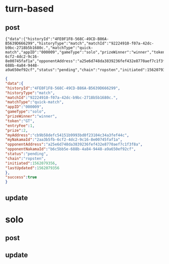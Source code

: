 # turn-based

## post

    {"data":{"historyId":"4FE0F1F8-568C-49CD-B86A-B5639D666299","historyType":"match","matchId":"92224910-f07a-42dc-b9bc-2718b5b1680c.","matchType":"quick-match","appID":"000009","gameType":"solo","prizeWinner":"winner","token":"GT","entryFee":1,"prize":2,"myAddress":"cb9b58defc54151b9993bd0f23104c34a3fef44c","myNakamaId":"2aa3b5fb-6cf2-4dc2-9c16-8e00745faf1a","opponentAddress":"a25e6d748da3839236fef432e8770aef7c1f3f8a","opponentNakamaId":"b6c5bb5e-688b-4a84-9448-a9a650ef92cf","status":"pending","chain":"ropsten","initiated":1562079356,"lastUpdated":1562079356},"success":true}

```json
{  
"data":{  
"historyId":"4FE0F1F8-568C-49CD-B86A-B5639D666299",  
"historyType":"match",  
"matchId":"92224910-f07a-42dc-b9bc-2718b5b1680c.",  
"matchType":"quick-match",  
"appID":"000009",  
"gameType":"solo",  
"prizeWinner":"winner",  
"token":"GT",  
"entryFee":1,  
"prize":2,  
"myAddress":"cb9b58defc54151b9993bd0f23104c34a3fef44c",  
"myNakamaId":"2aa3b5fb-6cf2-4dc2-9c16-8e00745faf1a",  
"opponentAddress":"a25e6d748da3839236fef432e8770aef7c1f3f8a",  
"opponentNakamaId":"b6c5bb5e-688b-4a84-9448-a9a650ef92cf",  
"status":"pending",  
"chain":"ropsten",  
"initiated":1562079356,  
"lastUpdated":1562079356  
},  
"success":true  
}
```

## update




# solo

## post

## update
<!--stackedit_data:
eyJoaXN0b3J5IjpbLTEzMjM5OTIwMjgsNzc3MzI1NjMxLDYzNz
AyNjk2NywxODM1NDE2MjMzLC04NzE2MTkwMzZdfQ==
-->